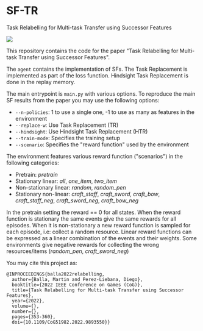 # SF-TR
Task Relabelling for Multi-task Transfer using Successor Features

![](https://i.imgur.com/5clIoWY.png)

This repository contains the code for the paper "Task Relabelling for Multi-task Transfer using Successor Features". 

The ```agent``` contains the implementation of SFs. The Task Replacement is implemented as part of the loss function. Hindsight Task Replacement is done in the replay memory. 

The main entrypoint is ```main.py``` with various options. To reproduce the main SF results from the paper you may use the following options:

- ```--n-policies```: 1 to use a single one, -1 to use as many as features in the environment
- ```--replace-w```: Use Task Replacement (TR)
- ```--hindsight```: Use Hindsight Task Replacement (HTR)
- ```--train-mode```: Specifies the training setup
- ```--scenario```: Specifies the "reward function" used by the environment

The environment features various reward function ("scenarios") in the following categories:
- Pretrain: _pretrain_
- Stationary linear: _all_,  _one_item_, _two_item_
- Non-stationary linear: _random_, _random_pen_
- Stationary non-linear: _craft_staff_, _craft_sword_, _craft_bow_,  _craft_staff_neg_, _craft_sword_neg_, _craft_bow_neg_

In the pretrain setting the reward == 0 for all states.
When the reward function is stationary the same events give the same rewards for all episodes. When it is non-stationary a new reward function is sampled for each episode, i.e: collect a random resource.
Linear reward functions can be expressed as a linear combination of the events and their weights.
Some environments give negative rewards for collecting the wrong resources/items (_random_pen_, _craft_sword_neg_)

You may cite this project as:
```
@INPROCEEDINGS{balla2022relabelling,
  author={Balla, Martin and Perez-Liebana, Diego},
  booktitle={2022 IEEE Conference on Games (CoG)}, 
  title={Task Relabelling for Multi-task Transfer using Successor Features}, 
  year={2022},
  volume={},
  number={},
  pages={353-360},
  doi={10.1109/CoG51982.2022.9893550}}
```



